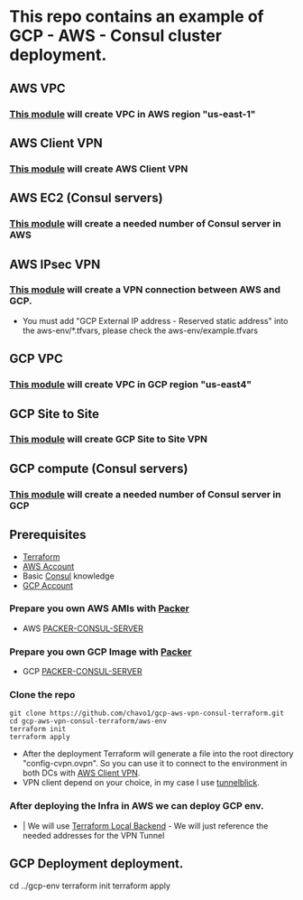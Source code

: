 # This repo contains an example of GCP - AWS - Consul cluster deployment.


## AWS VPC

### [This module](https://github.com/chavo1/aws-vpc-terraform) will create VPC in AWS region "us-east-1"

## AWS Client VPN

### [This module](https://github.com/chavo1/client-vpn-aws-terraform) will create AWS Client VPN

## AWS EC2 (Consul servers)

### [This module](https://github.com/chavo1/aws-consul-terraform-multi-region) will create a needed number of Consul server in AWS

## AWS IPsec VPN
### [This module](https://cloud.google.com/) will create a VPN connection between AWS and GCP.
- You must add "GCP External IP address - Reserved static address" into the aws-env/*.tfvars, please check the aws-env/example.tfvars

## GCP VPC

### [This module](https://github.com/chavo1/gcp-vpc) will create VPC in GCP region "us-east4"

## GCP Site to Site

### [This module](https://github.com/chavo1/gcp-aws-vpn) will create GCP Site to Site VPN

## GCP compute (Consul servers)

### [This module](https://github.com/chavo1/gcp-consul) will create a needed number of Consul server in GCP

## Prerequisites

- [Terraform](https://www.terraform.io/downloads.html)
- [AWS Account](https://aws.amazon.com/account/)
- Basic [Consul](https://www.consul.io/) knowledge
- [GCP Account](https://aws.amazon.com/account/)

### Prepare you own AWS AMIs with [Packer](https://www.packer.io/)
- AWS [PACKER-CONSUL-SERVER](https://github.com/chavo1/packer-consul-server)

### Prepare you own GCP Image with [Packer](https://www.packer.io/)
- GCP [PACKER-CONSUL-SERVER](https://github.com/chavo1/packer-consul-server-gcp)

### Clone the repo
```
git clone https://github.com/chavo1/gcp-aws-vpn-consul-terraform.git
cd gcp-aws-vpn-consul-terraform/aws-env
terraform init
terraform apply
```
- After the deployment Terraform will generate a file into the root directory "config-cvpn.ovpn". So you can use it to connect to the environment in both DCs with [AWS Client VPN](https://docs.aws.amazon.com/vpn/latest/clientvpn-admin/what-is.html). 
- VPN client depend on your choice, in my case I use [tunnelblick](https://tunnelblick.net/).

### After deploying the Infra in AWS we can deploy GCP env.
  - | We will use [Terraform Local Backend](https://www.terraform.io/docs/backends/types/local.html#example-reference) - We will just reference the needed addresses for the VPN Tunnel

## GCP Deployment deployment.
cd ../gcp-env
terraform init
terraform apply
